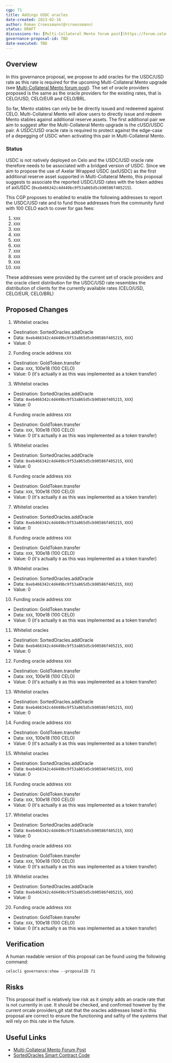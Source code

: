 ```yaml
---
cgp: 71
title: Addings USDC oracles
date-created: 2023-02-16
author: Roman Croessmann(@rcroessmann)
status: DRAFT
discussions-to: [Multi-Collateral Mento forum post](https://forum.celo.org/t/mento-core-contract-upgrade-1-multi-collateral-mint/4942/4)
governance-proposal-id: TBD
date-executed: TBD
---
```

## Overview

In this governance proposal, we propose to add oracles for the USDC/USD rate as this rate is required for the upcoming Multi-Collateral Mento upgrade (see [Multi-Collateral Mento forum post](https://forum.celo.org/t/mento-core-contract-upgrade-1-multi-collateral-mint/4942/4)). The set of oracle providers proposed is the same as the oracle providers for the existing rates, that is CELO/USD, CELO/EUR and CELO/BRL.

So far, Mento stables can only be be directly issued and redeemed against CELO. Multi-Collateral Mento will allow users to directly issue and redeem Mento stables against additional reserve assets. The first additional pair we aim to suggest after the Multi-Collateral Mento upgrade is the cUSD/USDC pair. A USDC/USD oracle rate is required to protect against the edge-case of a depegging of USDC when activating this pair in Multi-Collateral Mento.

### Status

USDC is not natively deployed on Celo and the USDC/USD oracle rate therefore needs to be associated with a bridged version of  USDC. Since we aim to propose the use of Axelar Wrapped USDC (axlUSDC) as the first additional reserve asset supported in Multi-Collateral Mento, this proposal suggests to associate the reported USDC/USD rates with the token addres of axlUSDC (`0xeb466342c4d449bc9f53a865d5cb90586f405215`). 

This CGP proposes to enabled to enable the following addresses to report the USDC/USD rate and to fund those addresses from the community fund with 100 CELO each to cover for gas fees:
1. `XXX`
2. `XXX`
3. `XXX`
4. `XXX`
5. `XXX`
6. `XXX`
7. `XXX`
8. `XXX`
9. `XXX`
10. `XXX`

These addresses were provided by the current set of oracle providers and the oracle client distribution for the USDC/USD rate resembles the distribution of clients for the currently available rates (CELO/USD, CELO/EUR, CELO/BRL)

## Proposed Changes
1. Whitelist oracles
  - Destination: SortedOracles.addOracle
  - Data: `0xeb466342c4d449bc9f53a865d5cb90586f405215`, `XXX`)
  - Value: 0
2. Funding oracle address `XXX`
  - Destination: GoldToken.transfer
  - Data: `XXX`, 100e18 (100 CELO)
  - Value: 0 (it's actually `0` as this was implemented as a token transfer)
3. Whitelist oracles
  - Destination: SortedOracles.addOracle
  - Data: `0xeb466342c4d449bc9f53a865d5cb90586f405215`, `XXX`)
  - Value: 0
4. Funding oracle address `XXX`
  - Destination: GoldToken.transfer
  - Data: `XXX`, 100e18 (100 CELO)
  - Value: 0 (it's actually `0` as this was implemented as a token transfer)
5. Whitelist oracles
  - Destination: SortedOracles.addOracle
  - Data: `0xeb466342c4d449bc9f53a865d5cb90586f405215`, `XXX`)
  - Value: 0
6. Funding oracle address `XXX`
  - Destination: GoldToken.transfer
  - Data: `XXX`, 100e18 (100 CELO)
  - Value: 0 (it's actually `0` as this was implemented as a token transfer)
7. Whitelist oracles
  - Destination: SortedOracles.addOracle
  - Data: `0xeb466342c4d449bc9f53a865d5cb90586f405215`, `XXX`)
  - Value: 0
8. Funding oracle address `XXX`
  - Destination: GoldToken.transfer
  - Data: `XXX`, 100e18 (100 CELO)
  - Value: 0 (it's actually `0` as this was implemented as a token transfer)
9. Whitelist oracles
  - Destination: SortedOracles.addOracle
  - Data: `0xeb466342c4d449bc9f53a865d5cb90586f405215`, `XXX`)
  - Value: 0
10. Funding oracle address `XXX`
  - Destination: GoldToken.transfer
  - Data: `XXX`, 100e18 (100 CELO)
  - Value: 0 (it's actually `0` as this was implemented as a token transfer)
11. Whitelist oracles
  - Destination: SortedOracles.addOracle
  - Data: `0xeb466342c4d449bc9f53a865d5cb90586f405215`, `XXX`)
  - Value: 0
12. Funding oracle address `XXX`
  - Destination: GoldToken.transfer
  - Data: `XXX`, 100e18 (100 CELO)
  - Value: 0 (it's actually `0` as this was implemented as a token transfer)
13. Whitelist oracles
  - Destination: SortedOracles.addOracle
  - Data: `0xeb466342c4d449bc9f53a865d5cb90586f405215`, `XXX`)
  - Value: 0
14. Funding oracle address `XXX`
  - Destination: GoldToken.transfer
  - Data: `XXX`, 100e18 (100 CELO)
  - Value: 0 (it's actually `0` as this was implemented as a token transfer)
15. Whitelist oracles
  - Destination: SortedOracles.addOracle
  - Data: `0xeb466342c4d449bc9f53a865d5cb90586f405215`, `XXX`)
  - Value: 0
16. Funding oracle address `XXX`
  - Destination: GoldToken.transfer
  - Data: `XXX`, 100e18 (100 CELO)
  - Value: 0 (it's actually `0` as this was implemented as a token transfer)
17. Whitelist oracles
  - Destination: SortedOracles.addOracle
  - Data: `0xeb466342c4d449bc9f53a865d5cb90586f405215`, `XXX`)
  - Value: 0
18. Funding oracle address `XXX`
  - Destination: GoldToken.transfer
  - Data: `XXX`, 100e18 (100 CELO)
  - Value: 0 (it's actually `0` as this was implemented as a token transfer)
19. Whitelist oracles
  - Destination: SortedOracles.addOracle
  - Data: `0xeb466342c4d449bc9f53a865d5cb90586f405215`, `XXX`)
  - Value: 0
20. Funding oracle address `XXX`
  - Destination: GoldToken.transfer
  - Data: `XXX`, 100e18 (100 CELO)
  - Value: 0 (it's actually `0` as this was implemented as a token transfer)


## Verification

A human readable version of this proposal can be found using the following command:

```
celocli governance:show --proposalID 71
```

## Risks
This proposal itself is relatively low risk as it simply adds an oracle rate that is not currently in use. It should be checked, and confirmed however by the current orcale providers,git stat that the oracles addresses listed in this proposal are correct to ensure the functioning and safity of the systems that will rely on this rate in the future.

## Useful Links

* [Multi-Collateral Mento Forum Post](https://forum.celo.org/t/mento-core-contract-upgrade-1-multi-collateral-mint/4942/4)
* [SortedOracles Smart Contract Code](https://github.com/celo-org/celo-monorepo/blob/master/packages/protocol/contracts/stability/SortedOracles.sol)
